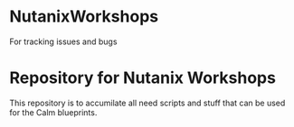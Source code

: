 # NutanixWorkshops
For tracking issues and bugs
<H1>Repository for Nutanix Workshops</H1>
This repository is to accumilate all need scripts and stuff that can be used for the Calm blueprints.<p>
